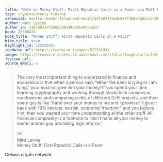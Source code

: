 ```yaml
---
title: "Note on Money Stuff: First Republic Calls in a Favor via Matt Levine"
tags: cryptocurrency finance
canonical: mailto:reader-forwarded-email/2dfa972feedc697f4653da03cd543b4d
author: Matt Levine
author_id: 11838932ef26e62d8144e93ba04cce55
book: 27300473
book_title: "Money Stuff: First Republic Calls in a Favor"
hide_title: true
highlight_id: 522596931
readwise_url: https://readwise.io/open/522596931
image: https://readwise-assets.s3.amazonaws.com/static/images/article4.6bc1851654a0.png
favicon_url: 
source_emoji: ✉️
---
```


> The very most important thing to understand in finance and economics is that when a person says “either the bank is lying or I am lying,” you must not give him your money! If you spend your time learning cryptography and working through blockchain consensus mechanisms and comparing yields of different DeFi projects, and then some guy is like “hand over your money to me and I promise I’ll give it back with 18% interest, no risk, economic freedom!” and you believe him, then you wasted your time understanding all the other stuff. All financial complexity is a footnote to “don’t hand all your money to some random guy promising high returns.”
> <div class="quoteback-footer"><div class="quoteback-avatar"><span class="mini-emoji"> ✉️</span></div><div class="quoteback-metadata"><div class="metadata-inner"><span style="display:none">FROM:</span><div aria-label="Matt Levine" class="quoteback-author"> Matt Levine</div><div aria-label="Money Stuff: First Republic Calls in a Favor" class="quoteback-title"> Money Stuff: First Republic Calls in a Favor</div></div></div></div>

Celsius crypto network